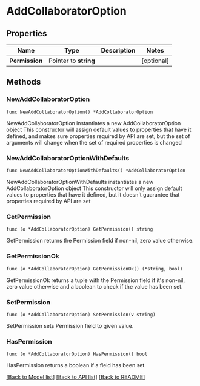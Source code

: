 # AddCollaboratorOption

## Properties

Name | Type | Description | Notes
------------ | ------------- | ------------- | -------------
**Permission** | Pointer to **string** |  | [optional] 

## Methods

### NewAddCollaboratorOption

`func NewAddCollaboratorOption() *AddCollaboratorOption`

NewAddCollaboratorOption instantiates a new AddCollaboratorOption object
This constructor will assign default values to properties that have it defined,
and makes sure properties required by API are set, but the set of arguments
will change when the set of required properties is changed

### NewAddCollaboratorOptionWithDefaults

`func NewAddCollaboratorOptionWithDefaults() *AddCollaboratorOption`

NewAddCollaboratorOptionWithDefaults instantiates a new AddCollaboratorOption object
This constructor will only assign default values to properties that have it defined,
but it doesn't guarantee that properties required by API are set

### GetPermission

`func (o *AddCollaboratorOption) GetPermission() string`

GetPermission returns the Permission field if non-nil, zero value otherwise.

### GetPermissionOk

`func (o *AddCollaboratorOption) GetPermissionOk() (*string, bool)`

GetPermissionOk returns a tuple with the Permission field if it's non-nil, zero value otherwise
and a boolean to check if the value has been set.

### SetPermission

`func (o *AddCollaboratorOption) SetPermission(v string)`

SetPermission sets Permission field to given value.

### HasPermission

`func (o *AddCollaboratorOption) HasPermission() bool`

HasPermission returns a boolean if a field has been set.


[[Back to Model list]](../README.md#documentation-for-models) [[Back to API list]](../README.md#documentation-for-api-endpoints) [[Back to README]](../README.md)


